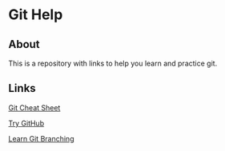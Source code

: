 # Git Help

## About
This is a repository with links to help you learn and practice git.

## Links

<a href="https://education.github.com/git-cheat-sheet-education.pdf">Git Cheat Sheet</a>

<a href="https://try.github.io/">Try GitHub</a>

<a href="https://learngitbranching.js.org">Learn Git Branching</a>
